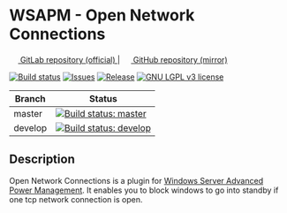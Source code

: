 # WSAPM - Open Network Connections

<a href="https://gitlab.com/philipp.schweig/WSAPM-OpenNetworkConnections">
<img height="16" src="https://gitlab-org.gitlab.io/gitlab-svgs/favicon.ico"> GitLab repository (official)
<a/>
|
<a href="https://github.com/philippschweig/WSAPM-OpenNetworkConnections">
<img height="16" src="https://github.githubassets.com/favicons/favicon.svg"> GitHub repository (mirror)
<a/>


[![Build status](https://img.shields.io/appveyor/ci/ErdnussFlipS/WSAPM-OpenNetworkConnections.svg?style=flat-square)](https://ci.appveyor.com/project/ErdnussFlipS/WSAPM-OpenNetworkConnections)
[![Issues](https://img.shields.io/github/issues/philippschweig/WSAPM-OpenNetworkConnections.svg?style=flat-square)](https://github.com/philippschweig/WSAPM-OpenNetworkConnections/issues)
[![Release](https://img.shields.io/github/release/philippschweig/WSAPM-OpenNetworkConnections/all.svg?style=flat-square)](https://github.com/philippschweig/WSAPM-OpenNetworkConnections/releases)
[![GNU LGPL v3 license](https://img.shields.io/github/license/philippschweig/WSAPM-OpenNetworkConnections.svg?style=flat-square)](https://github.com/philippschweig/WSAPM-OpenNetworkConnections/blob/master/LICENSE)

Branch  | Status
--------|--------
master  | [![Build status: master](https://img.shields.io/appveyor/ci/ErdnussFlipS/WSAPM-OpenNetworkConnections/master.svg?style=flat-square "Build status: master")](https://ci.appveyor.com/project/ErdnussFlipS/WSAPM-OpenNetworkConnections?branch=master)
develop | [![Build status: develop](https://img.shields.io/appveyor/ci/ErdnussFlipS/WSAPM-OpenNetworkConnections/develop.svg?style=flat-square "Build status: develop")](https://ci.appveyor.com/project/ErdnussFlipS/WSAPM-OpenNetworkConnections?branch=develop)


## Description
Open Network Connections is a plugin for [Windows Server Advanced Power Management](https://decatec.de/software/windows-server-advanced-power-management/). It enables you to block windows to go into standby if one tcp network connection is open.
